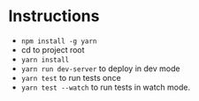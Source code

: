 # Instructions
* `npm install -g yarn`
* cd to project root
* `yarn install`
* `yarn run dev-server` to deploy in dev mode
* `yarn test` to run tests once
* `yarn test --watch` to run tests in watch mode.
